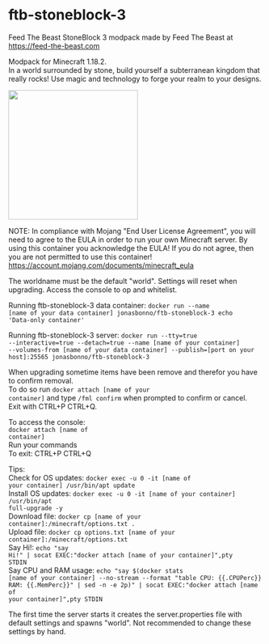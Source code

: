 # ftb-stoneblock-3

Feed The Beast StoneBlock 3 modpack
made by Feed The Beast at https://feed-the-beast.com

Modpack for Minecraft 1.18.2.</br>
In a world surrounded by stone, build yourself a subterranean kingdom that really rocks! Use magic and technology to forge your realm to your designs.

<img src="https://apps.modpacks.ch/modpacks/art/96/stoneblock_logo.png" width="256" height="256">

NOTE: In compliance with Mojang "End User License Agreement", you will need to agree to the EULA in order to run your own Minecraft server. By using this container you acknowledge the EULA! If you do not agree, then you are not permitted to use this container!
https://account.mojang.com/documents/minecraft_eula

The worldname must be the default "world".
Settings will reset when upgrading.
Access the console to op and whitelist.

Running ftb-stoneblock-3 data container:
<code>docker run --name [name of your data container] jonasbonno/ftb-stoneblock-3 echo 'Data-only container'</code>

Running ftb-stoneblock-3 server:
<code>docker run --tty=true --interactive=true --detach=true --name [name of your container] --volumes-from [name of your data container] --publish=[port on your host]:25565 jonasbonno/ftb-stoneblock-3</code>

When upgrading sometime items have been remove and therefor you have to confirm removal. </br>
To do so run <code>docker attach [name of your container]</code> and type <code>/fml confirm</code> when prompted to confirm or cancel. </br>
Exit with CTRL+P CTRL+Q. </br>

To access the console:
</br><code>docker attach [name of container]</code>
</br>Run your commands
</br>To exit: CTRL+P CTRL+Q

Tips:
</br>Check for OS updates: <code>docker exec -u 0 -it [name of your container] /usr/bin/apt update</code>
</br>Install OS updates: <code>docker exec -u 0 -it [name of your container] /usr/bin/apt full-upgrade -y</code>
</br>Download file: <code>docker cp [name of your container]:/minecraft/options.txt .</code>
</br>Upload file: <code>docker cp options.txt [name of your container]:/minecraft/options.txt</code>
</br>Say Hi!: <code>echo "say Hi!" | socat EXEC:"docker attach [name of your container]",pty STDIN</code>
</br>Say CPU and RAM usage: <code>echo "say $(docker stats [name of your container] --no-stream --format "table CPU: {{.CPUPerc}} RAM: {{.MemPerc}}" | sed -n -e 2p)" | socat EXEC:"docker attach [name of your container]",pty STDIN</code>

The first time the server starts it creates the server.properties file with default settings and spawns "world".
Not recommended to change these settings by hand.
